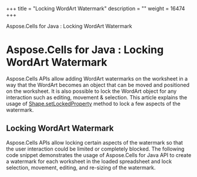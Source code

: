 +++
title = "Locking WordArt Watermark" 
description = "" 
weight = 16474 
+++

Aspose.Cells for Java : Locking WordArt Watermark  

# Aspose.Cells for Java : Locking WordArt Watermark


Aspose.Cells APIs allow adding WordArt watermarks on the worksheet in a way that the WordArt becomes an object that can be moved and positioned on the worksheet. It is also possible to lock the WordArt object for any interaction such as editing, movement & selection. This article explains the usage of [Shape.setLockedProperty](https://apireference.aspose.com/java/cells/com.aspose.cells/shape#setLockedProperty(int,%20boolean)) method to lock a few aspects of the watermark.

## Locking WordArt Watermark

Aspose.Cells APIs allow locking certain aspects of the watermark so that the user interaction could be limited or completely blocked. The following code snippet demonstrates the usage of Aspose.Cells for Java API to create a watermark for each worksheet in the loaded spreadsheet and lock selection, movement, editing, and re-sizing of the watermark.


